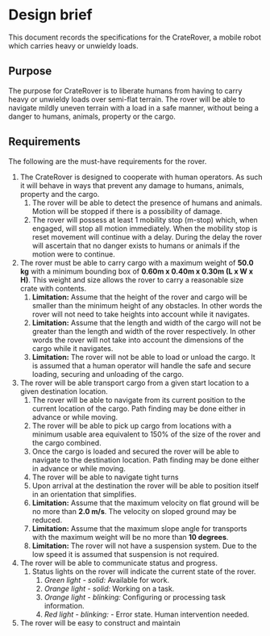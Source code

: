 # Design brief

This document records the specifications for the CrateRover, a mobile robot which carries heavy
or unwieldy loads.


## Purpose

The purpose for CrateRover is to liberate humans from having to carry heavy or unwieldy loads
over semi-flat terrain. The rover will be able to navigate mildly uneven terrain with a load in
a safe manner, without being a danger to humans, animals, property or the cargo.

## Requirements

The following are the must-have requirements for the rover.

1) The CrateRover is designed to cooperate with human operators. As such it will behave in ways
   that prevent any damage to humans, animals, property and the cargo.
   1) The rover will be able to detect the presence of humans and animals. Motion will be stopped
      if there is a possibility of damage.
   1) The rover will possess at least 1 mobility stop (m-stop) which, when engaged, will stop
      all motion immediately. When the mobility stop is reset movement will continue with
      a delay. During the delay the rover will ascertain that no danger exists to humans or animals
      if the motion were to continue.
1) The rover must be able to carry cargo with a maximum weight of **50.0 kg** with a minimum
   bounding box of **0.60m x 0.40m x 0.30m (L x W x H)**. This weight and size allows the rover to carry a reasonable size crate with contents.
   1) **Limitation:** Assume that the height of the rover and cargo will be smaller than the minimum
      height of any obstacles. In other words the rover will not need to take heights into account
      while it navigates.
   1) **Limitation:** Assume that the length and width of the cargo will not be greater than the
      length and width of the rover respectively. In other words the rover will not take into
      account the dimensions of the cargo while it navigates.
   1) **Limitation:** The rover will not be able to load or unload the cargo. It is assumed that a
      human operator will handle the safe and secure loading, securing and unloading of the cargo.
1) The rover will be able transport cargo from a given start location to a given destination
   location.
   1) The rover will be able to navigate from its current position to the current
      location of the cargo. Path finding may be done either in advance or while moving.
   1) The rover will be able to pick up cargo from locations with a minimum usable area equivalent
      to 150% of the size of the rover and the cargo combined.
   1) Once the cargo is loaded and secured the rover will be able to navigate to the destination
      location. Path finding may be done either in advance or while moving.
   1) The rover will be able to navigate tight turns
   1) Upon arrival at the destination the rover will be able to position itself in an orientation
      that simplifies.
   1) **Limitation:** Assume that the maximum velocity on flat ground will be no more than
      **2.0 m/s**. The velocity on sloped ground may be reduced.
   1) **Limitation:** Assume that the maximum slope angle for transports with the maximum weight
      will be no more than **10 degrees**.
   1) **Limitation:** The rover will not have a suspension system. Due to the low speed it is assumed
      that suspension is not required.
1) The rover will be able to communicate status and progress.
   1) Status lights on the rover will indicate the current state of the rover.
      1) *Green light - solid:* Available for work.
      1) *Orange light - solid:* Working on a task.
      1) *Orange light - blinking:* Configuring or processing task information.
      1) *Red light - blinking:* - Error state. Human intervention needed.
1) The rover will be easy to construct and maintain
